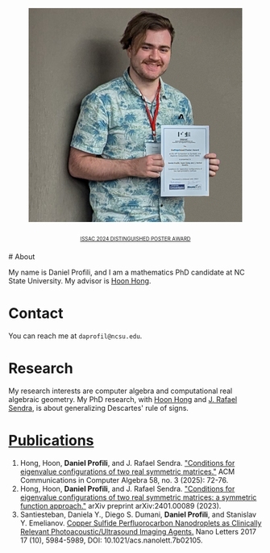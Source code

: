 <figure class="image">
  <img id="logo" src="./assets/pic3.png" alt="Profile picture">
  <figcaption style="text-align: center; margin-block: 20px;
  font-variant: all-small-caps"><a href="./resources/issac.pdf">ISSAC 2024 Distinguished Poster Award</a></figcaption>
</figure>
# About

My name is Daniel Profili, and I am a mathematics PhD candidate at
NC State University. My advisor is [Hoon Hong](https://hong.math.ncsu.edu/).

# Contact

You can reach me at `daprofil@ncsu.edu`.

# Research

My research interests are computer algebra and computational real algebraic geometry. My PhD research, with [Hoon
Hong](https://hong.math.ncsu.edu/) and [J. Rafael
Sendra](https://www.cunef.edu/en/sendra-pons-juan-rafael/), is about generalizing Descartes' rule of signs. 

<!-- In the past I've been involved in a project [using neural networks to simulate molecular interactions](https://github.com/danielprofili/quantum-chemistry-neuralnetwork) and another project in which I helped [design algorithms for processing ultrasound images](https://pubs.acs.org/doi/full/10.1021/acs.nanolett.7b02105). -->
<!-- My [undergraduate thesis](https://smartech.gatech.edu/bitstream/handle/1853/64862/PROFILI-UNDERGRADUATERESEARCHOPTIONTHESIS-2021.pdf?sequence=1) was about the combinatorial structure of certain polytopes in 4 and 5 dimensions, which you can read about [here](https://danielprofili.github.io/research.html). -->

# [Publications](https://scholar.google.com/citations?user=XMcNBrMAAAAJ&hl=en&oi=ao)

1. Hong, Hoon, **Daniel Profili**, and J. Rafael Sendra. ["Conditions for eigenvalue configurations of two real symmetric matrices."](https://arxiv.org/pdf/2401.00866) ACM Communications in Computer Algebra 58, no. 3 (2025): 72-76.
2. Hong, Hoon, **Daniel Profili**, and J. Rafael Sendra. ["Conditions for eigenvalue configurations of two real symmetric matrices: a symmetric function approach."](https://arxiv.org/pdf/2401.00089) arXiv preprint arXiv:2401.00089 (2023).
3. Santiesteban, Daniela Y., Diego S. Dumani, **Daniel Profili**, and
    Stanislav Y. Emelianov. [Copper Sulfide Perfluorocarbon
    Nanodroplets as Clinically Relevant Photoacoustic/Ultrasound
    Imaging Agents.](https://pubs.acs.org/doi/full/10.1021/acs.nanolett.7b02105?casa_token=U2MQdvX9mjAAAAAA%3AVTy41CqBwCQW_NnERF7OsMvtEhr1aR1xQnU_h2lxluLqTEO3_l4ZbM_7bxVuNgxua3D_vTufxpjUk1Br) Nano Letters 2017 17 (10), 5984-5989,
    DOI: 10.1021/acs.nanolett.7b02105.
